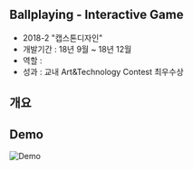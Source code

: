 ## Ballplaying - Interactive Game
- 2018-2 "캡스톤디자인"
- 개발기간 : 18년 9월 ~ 18년 12월 
- 역할 : 
- 성과 : 교내 Art&Technology Contest 최우수상

## 개요

## Demo

![Demo](./Demo.gif)

